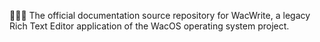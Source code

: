 📝️🍏️📖️ The official documentation source repository for WacWrite, a legacy Rich Text Editor application of the WacOS operating system project.
